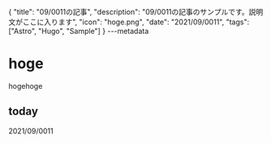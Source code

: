 {
  "title": "09/0011の記事",
  "description": "09/0011の記事のサンプルです。説明文がここに入ります",
  "icon": "hoge.png",
  "date": "2021/09/0011",
  "tags": ["Astro", "Hugo", "Sample"]
}
---metadata

# hoge
hogehoge

## today
2021/09/0011